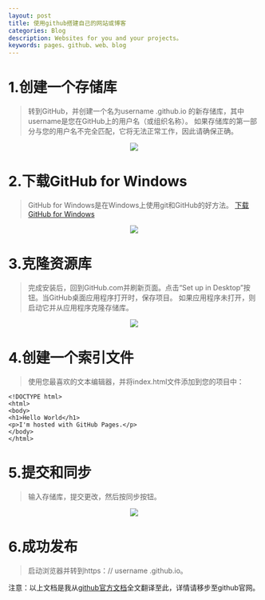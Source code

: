 ```yaml
---
layout: post
title: 使用github搭建自己的网站或博客
categories: Blog
description: Websites for you and your projects。
keywords: pages、github、web、blog
---
```


# 1.创建一个存储库 #


> 转到GitHub，并创建一个名为username .github.io 的新存储库，其中username是您在GitHub上的用户名（或组织名称）。
> 如果存储库的第一部分与您的用户名不完全匹配，它将无法正常工作，因此请确保正确。
<div align="center"><img src="https://pages.github.com/images/user-repo@2x.png"/></div>

# 2.下载GitHub for Windows #

> GitHub for Windows是在Windows上使用git和GitHub的好方法。
> [下载GitHub for Windows](https://github-windows.s3.amazonaws.com/GitHubSetup.exe)
 <div align="center"><img src="https://pages.github.com/images/dashboard@2x.png"/></div>

# 3.克隆资源库 #

> 完成安装后，回到GitHub.com并刷新页面。点击“Set up in Desktop”按钮。当GitHub桌面应用程序打开时，保存项目。
> 如果应用程序未打开，则启动它并从应用程序克隆存储库。
<div align="center"><img src="https://pages.github.com/images/setup-in-desktop@2x.png"/></div>

# 4.创建一个索引文件 #

> 使用您最喜欢的文本编辑器，并将index.html文件添加到您的项目中：

    <!DOCTYPE html>
    <html>
    <body>
    <h1>Hello World</h1>
    <p>I'm hosted with GitHub Pages.</p>
    </body>
    </html>

# 5.提交和同步 #

> 输入存储库，提交更改，然后按同步按钮。
<div align="center"><img src="https://pages.github.com/images/sync-windows@2x.png"/></div>

# 6.成功发布 #

> 启动浏览器并转到https：// username .github.io。

注意：以上文档是我从[github官方文档](https://pages.github.com/)全文翻译至此，详情请移步至github官网。